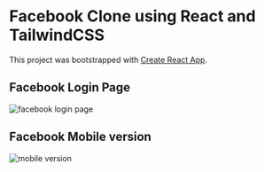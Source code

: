 # Facebook Clone using React and TailwindCSS

This project was bootstrapped with [Create React App](https://github.com/facebook/create-react-app).

## Facebook Login Page
![facebook login page](https://github.com/Jedpalero/clone-project/assets/140801154/6ee01791-ffec-46ec-94bb-cdecafcedfbe)

## Facebook Mobile version
![mobile version](https://github.com/Jedpalero/clone-project/assets/140801154/c2a5d037-c2cd-40ad-b3df-75dacdd46461)
